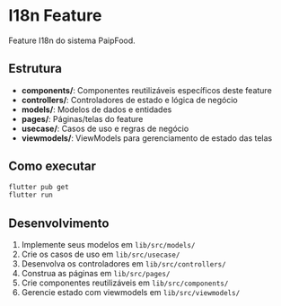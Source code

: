 # I18n Feature

Feature I18n do sistema PaipFood.

## Estrutura

- **components/**: Componentes reutilizáveis específicos deste feature
- **controllers/**: Controladores de estado e lógica de negócio
- **models/**: Modelos de dados e entidades
- **pages/**: Páginas/telas do feature
- **usecase/**: Casos de uso e regras de negócio
- **viewmodels/**: ViewModels para gerenciamento de estado das telas

## Como executar

```bash
flutter pub get
flutter run
```

## Desenvolvimento

1. Implemente seus modelos em `lib/src/models/`
2. Crie os casos de uso em `lib/src/usecase/`
3. Desenvolva os controladores em `lib/src/controllers/`
4. Construa as páginas em `lib/src/pages/`
5. Crie componentes reutilizáveis em `lib/src/components/`
6. Gerencie estado com viewmodels em `lib/src/viewmodels/`
